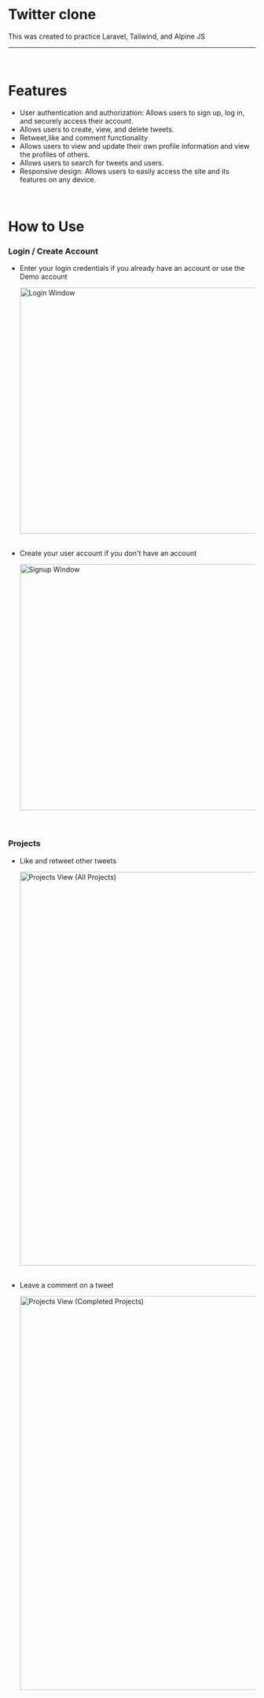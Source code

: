 # Twitter clone

This was created to practice Laravel, Tailwind, and Alpine JS

<hr/>
  
<br/>
  
# Features
  - User authentication and authorization: Allows users to sign up, log in, and securely access their account.
  - Allows users to create, view, and delete tweets.
  - Retweet,like and comment functionality
  - Allows users to view and update their own profile information and view the profiles of others.
  - Allows users to search for tweets and users.
  - Responsive design: Allows users to easily access the site and its features on any device.

<br/>

# How to Use
  
### Login / Create Account
  
- Enter your login credentials if you already have an account or use the Demo account
  
  <img src="/images/sign_in.PNG" width="500" alt="Login Window" />

  <br/>
  <br/>
  
- Create your user account if you don't have an account
  
  <img src="/images/create.png" width="500" alt="Signup Window" />
  
  <br/>
  <br/>
  <br/>

  
### Projects
  
- Like and retweet other tweets

  <img src="{{ asset('/images/like.png') }}" width="800" alt="Projects View (All Projects)" />
 
  <br/>
  <br/>
  
- Leave a comment on a tweet

  <img src="{{ asset('/images/comment.png') }}" width="800" alt="Projects View (Completed Projects)" />  
 
  <br/>
  <br/>
